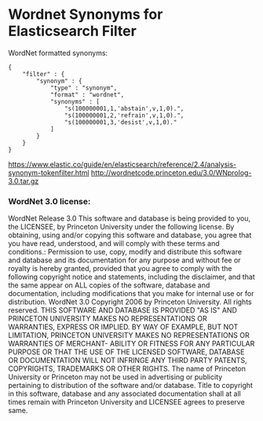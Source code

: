 # Wordnet Synonyms for Elasticsearch Filter
WordNet formatted synonyms:

```
{
    "filter" : {
        "synonym" : {
            "type" : "synonym",
            "format" : "wordnet",
            "synonyms" : [
                "s(100000001,1,'abstain',v,1,0).",
                "s(100000001,2,'refrain',v,1,0).",
                "s(100000001,3,'desist',v,1,0)."
            ]
        }
    }
}
```

https://www.elastic.co/guide/en/elasticsearch/reference/2.4/analysis-synonym-tokenfilter.html
http://wordnetcode.princeton.edu/3.0/WNprolog-3.0.tar.gz


### WordNet 3.0 license:

WordNet Release 3.0 This software and database is being provided to you, the LICENSEE, by Princeton University under the following license. By obtaining, using and/or copying this software and database, you agree that you have read, understood, and will comply with these terms and conditions.: Permission to use, copy, modify and distribute this software and database and its documentation for any purpose and without fee or royalty is hereby granted, provided that you agree to comply with the following copyright notice and statements, including the disclaimer, and that the same appear on ALL copies of the software, database and documentation, including modifications that you make for internal use or for distribution. WordNet 3.0 Copyright 2006 by Princeton University. All rights reserved. THIS SOFTWARE AND DATABASE IS PROVIDED "AS IS" AND PRINCETON UNIVERSITY MAKES NO REPRESENTATIONS OR WARRANTIES, EXPRESS OR IMPLIED. BY WAY OF EXAMPLE, BUT NOT LIMITATION, PRINCETON UNIVERSITY MAKES NO REPRESENTATIONS OR WARRANTIES OF MERCHANT- ABILITY OR FITNESS FOR ANY PARTICULAR PURPOSE OR THAT THE USE OF THE LICENSED SOFTWARE, DATABASE OR DOCUMENTATION WILL NOT INFRINGE ANY THIRD PARTY PATENTS, COPYRIGHTS, TRADEMARKS OR OTHER RIGHTS. The name of Princeton University or Princeton may not be used in advertising or publicity pertaining to distribution of the software and/or database. Title to copyright in this software, database and any associated documentation shall at all times remain with Princeton University and LICENSEE agrees to preserve same.
